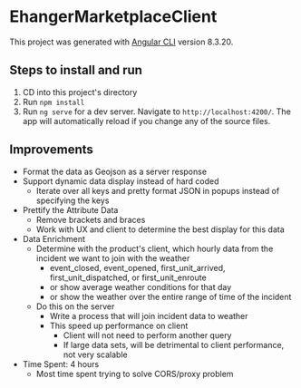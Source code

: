 # EhangerMarketplaceClient

This project was generated with [Angular CLI](https://github.com/angular/angular-cli) version 8.3.20.

## Steps to install and run

1. CD into this project's directory
2. Run `npm install`
3. Run `ng serve` for a dev server. Navigate to `http://localhost:4200/`. The app will automatically reload if you change any of the source files.

## Improvements

- Format the data as Geojson as a server response
- Support dynamic data display instead of hard coded
  - Iterate over all keys and pretty format JSON in popups instead of specifying the keys
- Prettify the Attribute Data
  - Remove brackets and braces
  - Work with UX and client to determine the best display for this data
- Data Enrichment
  - Determine with the product's client, which hourly data from the incident we want to join with the weather
    - event_closed, event_opened, first_unit_arrived, first_unit_dispatched, or first_unit_enroute
    - or show average weather conditions for that day
    - or show the weather over the entire range of time of the incident
  - Do this on the server
    - Write a process that will join incident data to weather
    - This speed up performance on client
      - Client will not need to perform another query
      - If large data sets, will be detrimental to client performance, not very scalable
- Time Spent: 4 hours
  - Most time spent trying to solve CORS/proxy problem
